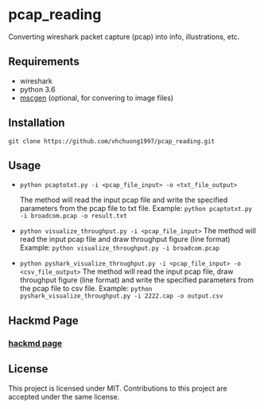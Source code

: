 # pcap_reading

Converting wireshark packet capture (pcap) into info, illustrations, etc.

## Requirements
- wireshark
- python 3.6
- [mscgen](https://www.mcternan.me.uk/mscgen/) (optional, for convering to image files)

## Installation
`git clone https://github.com/vhchuong1997/pcap_reading.git`

## Usage
- `python pcaptotxt.py -i <pcap_file_input> -o <txt_file_output>`

	The method will read the input pcap file and write the specified parameters from the pcap file to txt file.
	Example: `python pcaptotxt.py -i broadcom.pcap -o result.txt`

- `python visualize_throughput.py -i <pcap_file_input>`
	The method will read the input pcap file and draw throughput figure (line format)
	Example: `python visualize_throughput.py -i broadcom.pcap`

- `python pyshark_visualize_throughput.py -i <pcap_file_input> -o <csv_file_output>`
	The method will read the input pcap file, draw throughput figure (line format) and write the specified parameters from the pcap file to csv file.
	Example: `python pyshark_visualize_throughput.py -i 2222.cap -o output.csv`

## Hackmd Page
### [hackmd page](https://google.com)

## License
This project is licensed under MIT. Contributions to this project are accepted under the same license.
